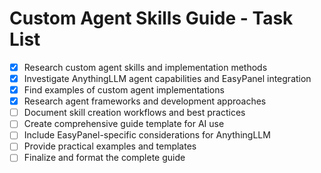 # Custom Agent Skills Guide - Task List

- [x] Research custom agent skills and implementation methods
- [x] Investigate AnythingLLM agent capabilities and EasyPanel integration
- [x] Find examples of custom agent implementations
- [x] Research agent frameworks and development approaches
- [ ] Document skill creation workflows and best practices
- [ ] Create comprehensive guide template for AI use
- [ ] Include EasyPanel-specific considerations for AnythingLLM
- [ ] Provide practical examples and templates
- [ ] Finalize and format the complete guide

